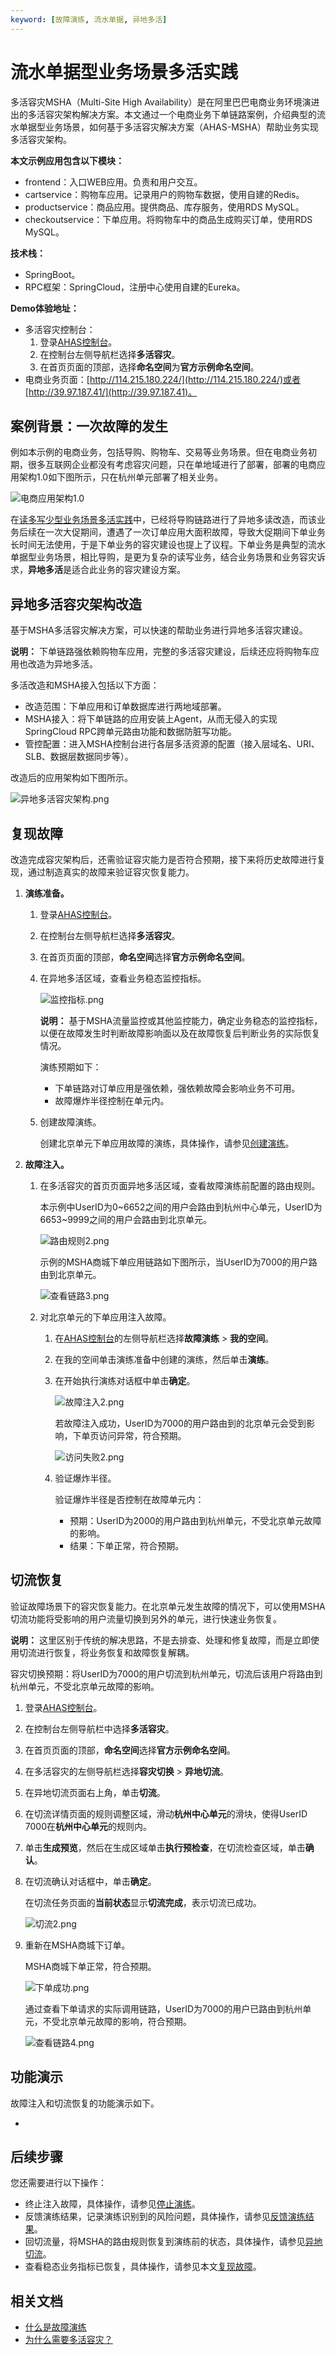 ```yaml
---
keyword: [故障演练, 流水单据, 异地多活]
---
```


# 流水单据型业务场景多活实践

多活容灾MSHA（Multi-Site High Availability）是在阿⾥巴巴电商业务环境演进出的多活容灾架构解决⽅案。本文通过一个电商业务下单链路案例，介绍典型的流水单据型业务场景，如何基于多活容灾解决方案（AHAS-MSHA）帮助业务实现多活容灾架构。

**本文示例应用包含以下模块：**

-   frontend：入口WEB应用。负责和用户交互。
-   cartservice：购物车应用。记录用户的购物车数据，使用自建的Redis。
-   productservice：商品应用。提供商品、库存服务，使用RDS MySQL。
-   checkoutservice：下单应用。将购物车中的商品生成购买订单，使用RDS MySQL。

**技术栈：**

-   SpringBoot。
-   RPC框架：SpringCloud，注册中心使用自建的Eureka。

**Demo体验地址：**

-   多活容灾控制台：
    1.  登录[AHAS控制台](https://ahas.console.aliyun.com)。
    2.  在控制台左侧导航栏选择**多活容灾**。
    3.  在首页页面的顶部，选择**命名空间**为**官方示例命名空间**。
-   电商业务页面：[http://114.215.180.224/](http://114.215.180.224/)或者[http://39.97.187.41/](http://39.97.187.41)。

## 案例背景：一次故障的发生

例如本示例的电商业务，包括导购、购物车、交易等业务场景。但在电商业务初期，很多互联网企业都没有考虑容灾问题，只在单地域进行了部署，部署的电商应用架构1.0如下图所示，只在杭州单元部署了相关业务。

![电商应用架构1.0](https://static-aliyun-doc.oss-accelerate.aliyuncs.com/assets/img/zh-CN/1416078061/p201698.png)

在[读多写少型业务场景多活实践](/cn.zh-CN/多活容灾/最佳实践/读多写少型业务场景多活实践.md)中，已经将导购链路进行了异地多读改造，而该业务后续在一次大促期间，遭遇了一次订单应用大面积故障，导致大促期间下单业务长时间无法使用，于是下单业务的容灾建设也提上了议程。下单业务是典型的流水单据型业务场景，相比导购，是更为复杂的读写业务，结合业务场景和业务容灾诉求，**异地多活**是适合此业务的容灾建设方案。

## 异地多活容灾架构改造

基于MSHA多活容灾解决方案，可以快速的帮助业务进行异地多活容灾建设。

**说明：** 下单链路强依赖购物车应用，完整的多活容灾建设，后续还应将购物车应用也改造为异地多活。

多活改造和MSHA接入包括以下方面：

-   改造范围：下单应用和订单数据库进行两地域部署。
-   MSHA接入：将下单链路的应用安装上Agent，从而无侵入的实现SpringCloud RPC跨单元路由功能和数据防脏写功能。
-   管控配置：进入MSHA控制台进行各层多活资源的配置（接入层域名、URI、SLB、数据层数据同步等）。

改造后的应用架构如下图所示。

![异地多活容灾架构.png](https://static-aliyun-doc.oss-accelerate.aliyuncs.com/assets/img/zh-CN/6229078061/p204993.png)

## 复现故障

改造完成容灾架构后，还需验证容灾能力是否符合预期，接下来将历史故障进行复现，通过制造真实的故障来验证容灾恢复能力。

1.  **演练准备。**

    1.  登录[AHAS控制台](https://ahas.console.aliyun.com)。

    2.  在控制台左侧导航栏选择**多活容灾**。

    3.  在首页页面的顶部，**命名空间**选择**官方示例命名空间**。

    4.  在异地多活区域，查看业务稳态监控指标。

        ![监控指标.png](https://static-aliyun-doc.oss-accelerate.aliyuncs.com/assets/img/zh-CN/2416078061/p204464.png)

        **说明：** 基于MSHA流量监控或其他监控能力，确定业务稳态的监控指标，以便在故障发生时判断故障影响面以及在故障恢复后判断业务的实际恢复情况。

        演练预期如下：

        -   下单链路对订单应用是强依赖，强依赖故障会影响业务不可用。
        -   故障爆炸半径控制在单元内。
    5.  创建故障演练。

        创建北京单元下单应用故障的演练，具体操作，请参见[创建演练](/cn.zh-CN/故障演练/开始演练/创建演练.md)。

2.  **故障注入。**

    1.  在多活容灾的首页页面异地多活区域，查看故障演练前配置的路由规则。

        本示例中UserID为0~6652之间的用户会路由到杭州中心单元，UserID为6653~9999之间的用户会路由到北京单元。

        ![路由规则2.png](https://static-aliyun-doc.oss-accelerate.aliyuncs.com/assets/img/zh-CN/0999778061/p205028.png)

        示例的MSHA商城下单应用链路如下图所示，当UserID为7000的用户路由到北京单元。

        ![查看链路3.png](https://static-aliyun-doc.oss-accelerate.aliyuncs.com/assets/img/zh-CN/0999778061/p205030.png)

    2.  对北京单元的下单应用注入故障。

        1.  在[AHAS控制台](https://ahas.console.aliyun.com)的左侧导航栏选择**故障演练** \> **我的空间**。
        2.  在我的空间单击演练准备中创建的演练，然后单击**演练**。
        3.  在开始执行演练对话框中单击**确定**。

            ![故障注入2.png](https://static-aliyun-doc.oss-accelerate.aliyuncs.com/assets/img/zh-CN/0999778061/p205049.png)

            若故障注入成功，UserID为7000的用户路由到的北京单元会受到影响，下单页访问异常，符合预期。

            ![访问失败2.png](https://static-aliyun-doc.oss-accelerate.aliyuncs.com/assets/img/zh-CN/9899778061/p205056.png)

        4.  验证爆炸半径。

            验证爆炸半径是否控制在故障单元内：

            -   预期：UserID为2000的用户路由到杭州单元，不受北京单元故障的影响。
            -   结果：下单正常，符合预期。

## 切流恢复

验证故障场景下的容灾恢复能力。在北京单元发生故障的情况下，可以使用MSHA切流功能将受影响的用户流量切换到另外的单元，进行快速业务恢复。

**说明：** 这里区别于传统的解决思路，不是去排查、处理和修复故障，而是立即使用切流进行恢复，将业务恢复和故障恢复解耦。

容灾切换预期：将UserID为7000的用户切流到杭州单元，切流后该用户将路由到杭州单元，不受北京单元故障的影响。

1.  登录[AHAS控制台](https://ahas.console.aliyun.com)。

2.  在控制台左侧导航栏中选择**多活容灾**。

3.  在首页页面的顶部，**命名空间**选择**官方示例命名空间**。

4.  在多活容灾的左侧导航栏选择**容灾切换** \> **异地切流**。

5.  在异地切流页面右上角，单击**切流**。

6.  在切流详情页面的规则调整区域，滑动**杭州中心单元**的滑块，使得UserID 7000在**杭州中心单元**的规则内。

7.  单击**生成预览**，然后在生成区域单击**执行预检查**，在切流检查区域，单击**确认**。

8.  在切流确认对话框中，单击**确定**。

    在切流任务页面的**当前状态**显示**切流完成**，表示切流已成功。

    ![切流2.png](https://static-aliyun-doc.oss-accelerate.aliyuncs.com/assets/img/zh-CN/0999778061/p205073.png)

9.  重新在MSHA商城下订单。

    MSHA商城下单正常，符合预期。

    ![下单成功.png](https://static-aliyun-doc.oss-accelerate.aliyuncs.com/assets/img/zh-CN/0999778061/p205078.png)

    通过查看下单请求的实际调用链路，UserID为7000的用户已路由到杭州单元，不受北京单元故障的影响，符合预期。

    ![查看链路4.png](https://static-aliyun-doc.oss-accelerate.aliyuncs.com/assets/img/zh-CN/0999778061/p205079.png)


## 功能演示

故障注入和切流恢复的功能演示如下。

-   

## 后续步骤

您还需要进行以下操作：

-   终止注入故障，具体操作，请参见[停止演练](/cn.zh-CN/故障演练/开始演练/停止演练.md)。
-   反馈演练结果，记录演练识别到的风险问题，具体操作，请参见[反馈演练结果](/cn.zh-CN/故障演练/开始演练/停止演练.md)。
-   回切流量，将MSHA的路由规则恢复到演练前的状态，具体操作，请参见[异地切流](/cn.zh-CN/多活容灾/用户指南/切流/异地切流.md)。
-   查看稳态业务指标已恢复，具体操作，请参见本文[复现故障](#section_jow_bs0_7ex)。

## 相关文档

-   [什么是故障演练](/cn.zh-CN/故障演练/什么是故障演练.md)
-   [为什么需要多活容灾？](/cn.zh-CN/多活容灾/多活容灾介绍/为什么需要多活容灾？.md)


